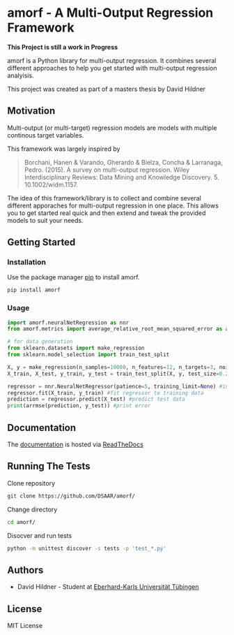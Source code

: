 # amorf - A Multi-Output Regression Framework

**This Project is still a work in Progress** 

amorf is a Python library for multi-output regression. It combines several different approaches to help you get started with multi-output regression analyisis. 

This project was created as part of a masters thesis by David Hildner

## Motivation 
Multi-output (or multi-target) regression models are models with multiple continous target variables. 

This framework was largely inspired by 
 
> Borchani, Hanen & Varando, Gherardo & Bielza, Concha & Larranaga, Pedro. (2015). A survey on multi-output regression. Wiley Interdisciplinary Reviews: Data Mining and Knowledge Discovery. 5. 10.1002/widm.1157.  


The idea of this framework/library is to collect and combine several different apporaches for multi-output regression in one place. This allows you to get started real quick and then extend and tweak the provided models to suit your needs.
## Getting Started 

[//]: # (### Prerequisites )

### Installation 

Use the package manager [pip](https://pip.pypa.io/en/stable/) to install amorf.

```bash
pip install amorf
```
### Usage 
```python
import amorf.neuralNetRegression as nnr 
from amorf.metrics import average_relative_root_mean_squared_error as arrmse

# for data generation
from sklearn.datasets import make_regression
from sklearn.model_selection import train_test_split

X, y = make_regression(n_samples=10000, n_features=12, n_targets=3, noise=0.1) 
X_train, X_test, y_train, y_test = train_test_split(X, y, test_size=0.2)

regressor = nnr.NeuralNetRegressor(patience=5, training_limit=None) #initialize neural net regressor
regressor.fit(X_train, y_train) #fit regressor to training data
prediction = regressor.predict(X_test) #predict test data 
print(arrmse(prediction, y_test)) #print error
```

## Documentation 

The [documentation](https://amorf.readthedocs.io/en/latest/) is hosted via [ReadTheDocs](https://readthedocs.org)

## Running The Tests 
Clone repository

```bash 
git clone https://github.com/DSAAR/amorf/
```
Change directory 
```bash 
cd amorf/
``` 
Disocver and run tests 

```bash 
python -m unittest discover -s tests -p 'test_*.py'
```
## Authors  
* David Hildner - Student at [Eberhard-Karls Universität Tübingen](https://uni-tuebingen.de/)

## License 

MIT License



